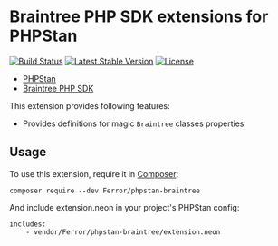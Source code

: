 # Braintree PHP SDK extensions for PHPStan

[![Build Status](https://travis-ci.org/Ferror/phpstan-braintree.svg)](https://travis-ci.org/Ferror/phpstan-braintree)
[![Latest Stable Version](https://poser.pugx.org/Ferror/phpstan-braintree/v/stable)](https://packagist.org/packages/Ferror/phpstan-braintree)
[![License](https://poser.pugx.org/Ferror/phpstan-braintree/license)](https://packagist.org/packages/Ferror/phpstan-braintree)

* [PHPStan](https://github.com/phpstan/phpstan)
* [Braintree PHP SDK](https://github.com/braintree/braintree_php)

This extension provides following features:

* Provides definitions for magic `Braintree` classes properties

## Usage

To use this extension, require it in [Composer](https://getcomposer.org/):

```
composer require --dev Ferror/phpstan-braintree
```

And include extension.neon in your project's PHPStan config:

```
includes:
	- vendor/Ferror/phpstan-braintree/extension.neon
```
